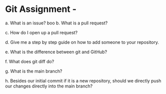 # Git Assignment - <Your GitHub Username>
a. What is an issue?
boo
b. What is a pull request?

c. How do I open up a pull request?

d. Give me a step by step guide on how to add someone to your repository.

e. What is the difference between git and GitHub?

f. What does git diff do?

g. What is the main branch?

h. Besides our initial commit if it is a new repository, should we directly push our changes directly into the main branch?

